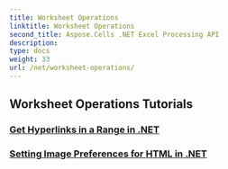 ```yaml
---
title: Worksheet Operations
linktitle: Worksheet Operations
second_title: Aspose.Cells .NET Excel Processing API
description: 
type: docs
weight: 33
url: /net/worksheet-operations/
---
```


## Worksheet Operations Tutorials
### [Get Hyperlinks in a Range in .NET](./get-hyperlinks-in-a-range/)
### [Setting Image Preferences for HTML in .NET](./setting-image-preferences-for-html/)